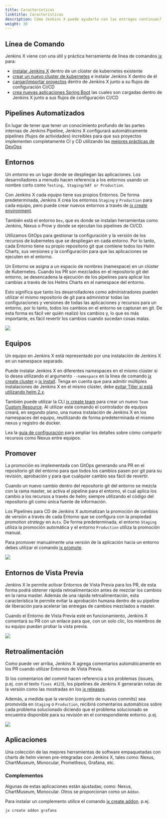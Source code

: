 ```yaml
---
title: Características
linktitle: Características
description: Cómo Jenkins X puede ayudarte con las entregas continuas?
weight: 30
---
```


## Línea de Comando

Jenkins X viene con una útil y práctica herramienta de línea de comandos [jx](/commands/jx) para:

* [instalar Jenkins X](/docs/getting-started/setup/install) dentro de un clúster de kubernetes existente
* [crear un nuevo cluster de kubernetes](/docs/getting-started/setup/create-cluster/) e instalar Jenkins X dentro de él
* [cargar/importar proyectos](/developing/import) dentro de Jenkins X junto a su flujos de configuración CI/CD
* [crea nuevas aplicaciones Spring Boot](/developing/create-spring) las cuales son cargadas dentro de Jenkins X junto a sus flujos de configuración CI/CD

## Pipelines Automatizados

En lugar de tener que tener un conocimiento profundo de las partes internas de Jenkins Pipeline, Jenkins X configurará automáticamente pipelines (flujos de actividades) increíbles para que sus proyectos implementen completamente CI y CD utilizando las [mejores prácticas de DevOps](/about/concepts)

## Entornos

Un _entorno_ es un lugar donde se despliegan las aplicaciones. Los desarrolladores a menudo hacen referencia a los entornos usando un nombre corto como `Testing, Staging/UAT or Production`.

Con Jenkins X cada _equipo_ tiene sus propios Entornos. De forma predeterminada, Jenkins X crea los entornos `Staging` y `Production` para cada equipo, pero puede crear nuevos entornos a través de [jx create environment](/commands/jx_create_environment).

También está el entorno `Dev`, que es donde se instalan herramientas como Jenkins, Nexus o Prow y donde se ejecutan los pipelines de CI/CD.

Utilizamos GitOps para gestionar la configuración y la versión de los recursos de kubernetes que se despliegan en cada entorno. Por lo tanto, cada Entorno tiene su propio repositorio git que contiene todos los Helm Charts, sus versiones y la configuración para que las aplicaciones se ejecuten en el entorno.

Un Entorno se asigna a un espacio de nombres (namespace) en un clúster de Kubernetes. Cuando los PR son mezclados en el repositorio git del entorno, se desencadena la ejecución de los pipelines para aplicar los cambias a través de los Helms Charts en el namespace del entorno.

Esto significa que tanto los desarrolladores como administradores pueden utilizar el mismo repositorio de git para administrar todas las configuraciones y versiones de todas las aplicaciones y recursos para un entorno, por lo tanto, todos los cambios en el entorno se capturan en git. De esta forma es fácil ver quién realizó los cambios y, lo que es más importante, es fácil revertir los cambios cuando sucedan cosas malas.

<img src="/images/gitops.png" class="img-thumbnail">

## Equipos

Un equipo en Jenkins X está representado por una instalación de Jenkins X en un namespace separado.

Puede instalar Jenkins X en diferentes namespaces en el mismo clúster si lo desea utilizando el argumento `--namespace` en la línea de comando [jx create cluster](/commands/jx_create_cluster/) o [jx install](/commands/jx_install/). Tenga en cuenta que para admitir múltiples instalaciones de Jenkins X en el mismo clúster, debe [evitar Tiller si está utilizando helm 2.x](/news/helm-without-tiller/).

También puede utilizar la CLI [jx create team](/commands/jx_create_team/) para crear un nuevo `Team` [Custom Resource](/docs/reference/components/custom-resources/). Al utilizar este comando el controlador de equipos creará, en segundo plano, una nueva instalación de Jenkins X en los namespaces del equipo, reutilizando de forma predeterminada el mismo nexus y registro de docker.

Lea la [guía de configuración](/docs/managing-jx/common-tasks/config/) para ampliar los detalles sobre cómo compartir recursos como Nexus entre equipos.

## Promover

La promoción es implementada con GitOps generando una PR en el repositorio git del entorno para que todos los cambios pasen por git para su revisión, aprobación y para que cualquier cambio sea fácil de revertir.

Cuando un nuevo cambio dentro del repositorio git del entorno se mezcla con la rama master, se activa el pipeline para el entorno, el cual aplica los cambio a los recursos a través de helm; siempre utilizando el código del repositorio git como única fuente de información.

Los Pipelines para CD de Jenkins X automatizan la promoción de cambios de versión a través de cada Entorno que se configura con la propiedad _promotion strategy_ en `Auto`. De forma predeterminada, el entorno `Staging` utiliza la promoción automática y el entorno `Production` utiliza la promoción manual.

Para promover manualmente una versión de la aplicación hacia un entorno debes utilizar el comando [jx promote](/developing/promote).

<img src="/images/overview.png" class="img-thumbnail">

## Entornos de Vista Previa

Jenkins X le permite activar Entornos de Vista Previa para los PR, de esta forma podrá obtener rápida retroalimentación antes de mezclar los cambios en la rama master. Además de una rápida retroalimentación, esta característica le permite evitar la aprobación humana dentro de su pipeline de liberación para acelerar las entregas de cambios mezclados a master.

Cuando el Entorno de Vista Previa esté en funcionamiento, Jenkins X comentará su PR con un enlace para que, con un solo clic, los miembros de su equipo puedan probar la vista previa.

<img src="/images/pr-comment.png" class="img-thumbnail">


## Retroalimentación

Como puede ver arriba, Jenkins X agrega comentarios automáticamente en los PR cuando utilizar Entornos de Vista Previa.

Si los comentarios del commit hacen referencia a los problemas (issues, p.ej. con el texto `fixes #123`), los pipelines de Jenkins X generarán notas de la versión como las mostradas en los [jx releases](https://github.com/jenkins-x/jx/releases).

Además, a medida que la versión (conjunto de nuevos commits) sea promovida en `Staging` o `Production`, recibirá comentarios automáticos sobre cada problema solucionado diciendo que el problema solucionado se encuentra disponible para su revisión en el correspondiente entorno. p.ej.

<img src="/images/issue-comment.png" class="img-thumbnail">

## Aplicaciones

Una colección de las mejores herramientas de software empaquetadas con charts de helm vienen pre-integradas con Jenkins X, tales como: Nexus, ChartMuseum, Monocular, Prometheus, Grafana, etc.

### Complementos

Algunas de estas aplicaciones están ajustadas; como: Nexus, ChartMuseum, Monocular. Otros se proporcionan como un `Addon`.

Para instalar un complemento utilice el comando [jx create addon](/commands/jx_create_addon/). p.ej.

```sh
jx create addon grafana
```